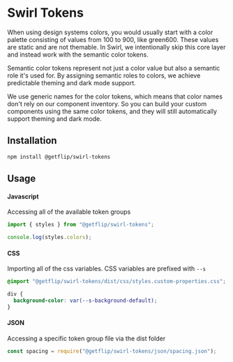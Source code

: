 # Swirl Tokens

When using design systems colors, you would usually start with a color palette consisting of values from 100 to 900, like green600. These values are static and are not themable. In Swirl, we intentionally skip this core layer and instead work with the semantic color tokens.

Semantic color tokens represent not just a color value but also a semantic role it's used for. By assigning semantic roles to colors, we achieve predictable theming and dark mode support.

We use generic names for the color tokens, which means that color names don't rely on our component inventory. So you can build your custom components using the same color tokens, and they will still automatically support theming and dark mode.

## Installation

```bash
npm install @getflip/swirl-tokens
```

## Usage

#### Javascript

Accessing all of the available token groups

```js
import { styles } from "@getflip/swirl-tokens";

console.log(styles.colors);
```

#### CSS

Importing all of the css variables. CSS variables are prefixed with `--s`

```css
@import "@getflip/swirl-tokens/dist/css/styles.custom-properties.css";

div {
  background-color: var(--s-background-default);
}
```

#### JSON

Accessing a specific token group file via the dist folder

```js
const spacing = require("@getflip/swirl-tokens/json/spacing.json");
```
